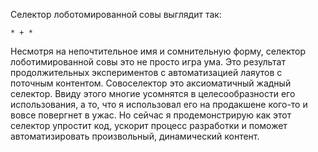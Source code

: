 Селектор лоботомированной совы выглядит так:

    * + *

Несмотря на непочтительное имя и сомнительную форму, селектор лоботимированной 
совы это не просто игра ума. Это результат продолжительных экспериментов с 
автоматизацией лаяутов с поточным контентом. Совоселектор это аксиоматичный 
жадный селектор. Ввиду этого многие усомнятся в целесообразности
его использования, а то, что я использовал его на продакшене кого-то и вовсе 
повергнет в ужас. Но сейчас я продемонстрирую как этот селектор упростит код, 
ускорит процесс разработки и поможет автоматизировать произвольный, динамический
контент. 
